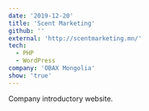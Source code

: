 ```yaml
---
date: '2019-12-20'
title: 'Scent Marketing'
github: ''
external: 'http://scentmarketing.mn/'
tech:
  - PHP
  - WordPress
company: 'OBAX Mongolia'
show: 'true'
---
```


Company introductory website.
